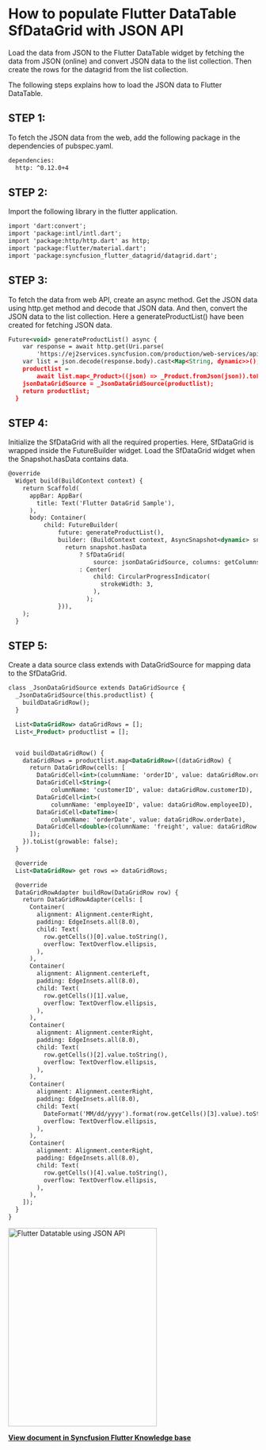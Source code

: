 # How to populate Flutter DataTable SfDataGrid with JSON API

Load the data from JSON to the Flutter DataTable  widget by fetching the data from JSON (online) and convert JSON data to the list collection. Then create the rows for the datagrid from the list collection.

The following steps explains how to load the JSON data to Flutter DataTable.

## STEP 1:
To fetch the JSON data from the web, add the following package in the dependencies of pubspec.yaml.

```xml
dependencies:
  http: ^0.12.0+4
```

## STEP 2: 

Import the following library in the flutter application.

```xml
import 'dart:convert';
import 'package:intl/intl.dart';
import 'package:http/http.dart' as http;
import 'package:flutter/material.dart';
import 'package:syncfusion_flutter_datagrid/datagrid.dart';
```

## STEP 3: 
To fetch the data from web API, create an async method. Get the JSON data using http.get method and decode that JSON data. And then, convert the JSON data to the list collection. Here a generateProductList() have been created for fetching JSON data.

```xml
Future<void> generateProductList() async {
    var response = await http.get(Uri.parse(
        'https://ej2services.syncfusion.com/production/web-services/api/Orders'));
    var list = json.decode(response.body).cast<Map<String, dynamic>>();
    productlist =
        await list.map<_Product>((json) => _Product.fromJson(json)).toList();
    jsonDataGridSource = _JsonDataGridSource(productlist);
    return productlist;
  }
```


## STEP 4: 

Initialize the SfDataGrid with all the required properties. Here, SfDataGrid is wrapped inside the FutureBuilder widget. Load the SfDataGrid  widget when the Snapshot.hasData contains data.

```xml
@override
  Widget build(BuildContext context) {
    return Scaffold(
      appBar: AppBar(
        title: Text('Flutter DataGrid Sample'),
      ),
      body: Container(
          child: FutureBuilder(
              future: generateProductList(),
              builder: (BuildContext context, AsyncSnapshot<dynamic> snapshot) {
                return snapshot.hasData
                    ? SfDataGrid(
                        source: jsonDataGridSource, columns: getColumns())
                    : Center(
                        child: CircularProgressIndicator(
                          strokeWidth: 3,
                        ),
                      );
              })),
    );
  }
  ```

## STEP 5: 

Create a data source class extends with DataGridSource for mapping data to the SfDataGrid.

```xml
class _JsonDataGridSource extends DataGridSource {
  _JsonDataGridSource(this.productlist) {
    buildDataGridRow();
  }

  List<DataGridRow> dataGridRows = [];
  List<_Product> productlist = [];


  void buildDataGridRow() {
    dataGridRows = productlist.map<DataGridRow>((dataGridRow) {
      return DataGridRow(cells: [
        DataGridCell<int>(columnName: 'orderID', value: dataGridRow.orderID),
        DataGridCell<String>(
            columnName: 'customerID', value: dataGridRow.customerID),
        DataGridCell<int>(
            columnName: 'employeeID', value: dataGridRow.employeeID),
        DataGridCell<DateTime>(
            columnName: 'orderDate', value: dataGridRow.orderDate),
        DataGridCell<double>(columnName: 'freight', value: dataGridRow.freight),
      ]);
    }).toList(growable: false);
  }

  @override
  List<DataGridRow> get rows => dataGridRows;

  @override
  DataGridRowAdapter buildRow(DataGridRow row) {
    return DataGridRowAdapter(cells: [
      Container(
        alignment: Alignment.centerRight,
        padding: EdgeInsets.all(8.0),
        child: Text(
          row.getCells()[0].value.toString(),
          overflow: TextOverflow.ellipsis,
        ),
      ),
      Container(
        alignment: Alignment.centerLeft,
        padding: EdgeInsets.all(8.0),
        child: Text(
          row.getCells()[1].value,
          overflow: TextOverflow.ellipsis,
        ),
      ),
      Container(
        alignment: Alignment.centerRight,
        padding: EdgeInsets.all(8.0),
        child: Text(
          row.getCells()[2].value.toString(),
          overflow: TextOverflow.ellipsis,
        ),
      ),
      Container(
        alignment: Alignment.centerRight,
        padding: EdgeInsets.all(8.0),
        child: Text(
          DateFormat('MM/dd/yyyy').format(row.getCells()[3].value).toString(),
          overflow: TextOverflow.ellipsis,
        ),
      ),
      Container(
        alignment: Alignment.centerRight,
        padding: EdgeInsets.all(8.0),
        child: Text(
          row.getCells()[4].value.toString(),
          overflow: TextOverflow.ellipsis,
        ),
      ),
    ]);
  }
}
```

<img alt="Flutter Datatable using JSON API"  src="https://www.syncfusion.com/uploads/user/kb/flut/flut-4727/flut-4727_img1.gif" width="300" height="400" />

**[View document in Syncfusion Flutter Knowledge base](https://www.syncfusion.com/kb/12646/how-to-populate-flutter-datatable-sfdatagrid-with-json-api)**
